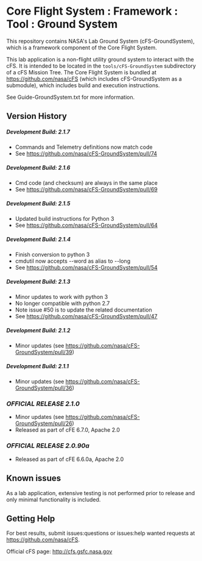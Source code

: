 # Core Flight System : Framework : Tool : Ground System

This repository contains NASA's Lab Ground System (cFS-GroundSystem), which is a framework component of the Core Flight System.

This lab application is a non-flight utility ground system to interact with the cFS. It is intended to be located in the `tools/cFS-GroundSystem` subdirectory of a cFS Mission Tree.  The Core Flight System is bundled at https://github.com/nasa/cFS (which includes cFS-GroundSystem as a submodule), which includes build and execution instructions.

See Guide-GroundSystem.txt for more information.

## Version History

##### Development Build: 2.1.7  
  - Commands and Telemetry definitions now match code
  - See https://github.com/nasa/cFS-GroundSystem/pull/74

##### Development Build: 2.1.6
  - Cmd code (and checksum) are always in the same place
  - See https://github.com/nasa/cFS-GroundSystem/pull/69

##### Development Build: 2.1.5
  - Updated build instructions for Python 3
  - See https://github.com/nasa/cFS-GroundSystem/pull/64

##### Development Build: 2.1.4
  - Finish conversion to python 3
  - cmdutil now accepts --word as alias to --long
  - See https://github.com/nasa/cFS-GroundSystem/pull/54

##### Development Build: 2.1.3
  - Minor updates to work with python 3
  - No longer compatible with python 2.7
  - Note issue #50 is to update the related documentation
  - See https://github.com/nasa/cFS-GroundSystem/pull/47

##### Development Build: 2.1.2
  - Minor updates (see https://github.com/nasa/cFS-GroundSystem/pull/39)

##### Development Build: 2.1.1
  - Minor updates (see https://github.com/nasa/cFS-GroundSystem/pull/36)

### ***OFFICIAL RELEASE 2.1.0***
  - Minor updates (see https://github.com/nasa/cFS-GroundSystem/pull/26)
  - Released as part of cFE 6.7.0, Apache 2.0

### ***OFFICIAL RELEASE 2.0.90a***
  - Released as part of cFE 6.6.0a, Apache 2.0

## Known issues

As a lab application, extensive testing is not performed prior to release and only minimal functionality is included.

## Getting Help

For best results, submit issues:questions or issues:help wanted requests at https://github.com/nasa/cFS.

Official cFS page: http://cfs.gsfc.nasa.gov
